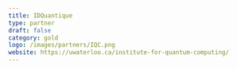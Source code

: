 ```yaml
---
title: IDQuantique
type: partner
draft: false
category: gold
logo: /images/partners/IQC.png
website: https://uwaterloo.ca/institute-for-quantum-computing/
---
```

